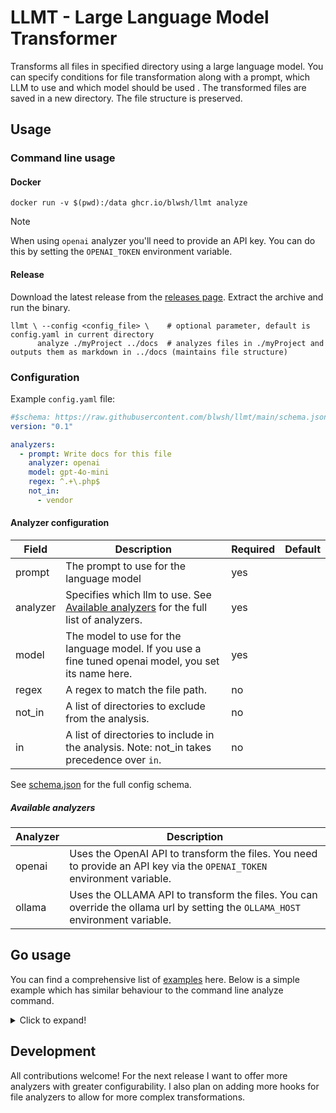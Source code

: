 # LLMT - Large Language Model Transformer

Transforms all files in specified directory using a large language model. You can specify conditions for file
transformation along with a prompt, which LLM to use and which model should be used . The transformed files are saved in
a new directory. The file structure is preserved.

## Usage

### Command line usage

#### Docker

```shell
docker run -v $(pwd):/data ghcr.io/blwsh/llmt analyze
```

> [!NOTE]  
> When using `openai` analyzer you'll need to provide an API key. You can do this by setting the `OPENAI_TOKEN`
> environment variable.

#### Release

Download the latest release from the [releases page](https://github.com/blwsh/llmt/releases). Extract the archive and
run the binary.

```shell
llmt \ --config <config_file> \    # optional parameter, default is config.yaml in current directory
      analyze ./myProject ../docs  # analyzes files in ./myProject and outputs them as markdown in ../docs (maintains file structure)
```

### Configuration

Example `config.yaml` file:

```yaml
#$schema: https://raw.githubusercontent.com/blwsh/llmt/main/schema.json
version: "0.1"

analyzers:
  - prompt: Write docs for this file
    analyzer: openai
    model: gpt-4o-mini
    regex: ^.+\.php$
    not_in:
      - vendor
```

#### Analyzer configuration

| Field    | Description                                                                                                 | Required | Default |
|----------|-------------------------------------------------------------------------------------------------------------|----------|---------|
| prompt   | The prompt to use for the language model                                                                    | yes      |         |
| analyzer | Specifies which llm to use. See [Available analyzers](#available-analyzers) for the full list of analyzers. | yes      |         |
| model    | The model to use for the language model. If you use a fine tuned openai model, you set its name here.       | yes      |         |
| regex    | A regex to match the file path.                                                                             | no       |         |
| not_in   | A list of directories to exclude from the analysis.                                                         | no       |         |
| in       | A list of directories to include in the analysis. Note: not_in takes precedence over `in`.                  | no       |         |

See [schema.json](schema.json) for the full config schema.

##### Available analyzers

| Analyzer | Description                                                                                                                    |
|----------|--------------------------------------------------------------------------------------------------------------------------------|
| openai   | Uses the OpenAI API to transform the files. You need to provide an API key via the `OPENAI_TOKEN` environment variable.        |
| ollama   | Uses the OLLAMA API to transform the files. You can override the ollama url by setting the `OLLAMA_HOST` environment variable. |

## Go usage

You can find a comprehensive list of [examples](examples) here. Below is a simple example which has similar behaviour to
the command line analyze command.

<details>
<summary>Click to expand!</summary>

```go
package main

import (
	"context"
	"io/ioutil"
	"strings"

	"github.com/blwsh/llmt/pkg/analyzer"
	"github.com/blwsh/llmt/pkg/analyzer/item_analyzer/openai"
	"github.com/blwsh/llmt/pkg/analyzer/project_analyzer/chat"
)

func main() {
	chat.New().
	  AnalyzeProject(context.Background(), "./myProject", "../docs", []analyzer.FileAnalyzerConfig{
			{
				Prompt:    "document this files behaviour",
				Analyzer:  openai.New("OPENAI_TOKEN_HERE", "gpt-4o-mini"),
				Condition: func(path string) bool { return strings.HasSuffix(path, ".php") },
				ResultHandler: func(destFilepath string, result string) error {
					return ioutil.WriteFile(destFilepath, []byte(result), 0644)
				},
			},
		})
}

```

With `Condition` and `ResultHandler` you're able to filter out which files should be processed and how the result should
be processed.

> [!TIP]
> To see a more complete example of the above snippet, see [examples/overview](examples/overview/main.go) directory.
</details>

## Development

All contributions welcome! For the next release I want to offer more analyzers with greater configurability. I also plan
on adding more hooks for file analyzers to allow for more complex transformations.
